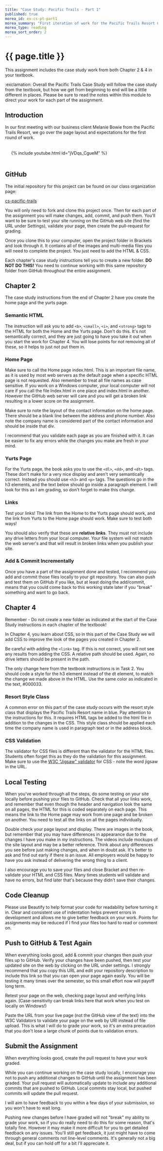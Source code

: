 ```yaml
---
title: "Case Study: Pacific Trails - Part 1"
published: true
morea_id: ex-cs-pt-part1
morea_summary: "First iteration of work for the Pacific Trails Resort Case Study."
morea_type: reading
morea_sort_order: 2
---
```


# {{ page.title }}

This assignment includes the case study work from both Chapter 2 & 4 in your textbook.

<div class="alert alert-danger" role="alert">
  :exclamation: Overall the Pacific Trails Case Study will follow the case study from the textbook, but how we get from beginning to end will be a little different in places. Please be sure to read the notes within this module to direct your work for each part of the assignment.
</div>

## Introduction
In our first meeting with our business client Melanie Bowie from the Pacific Trails Resort, we go over the page layout and expectations for the first round of work.

<div style="padding:20px">
<div class="row">
<div class="col-xs-12 col-md-8 col-md-push-2">
  {%  include youtube.html  id="jVDqs_CgueM" %}
</div>
</div>
</div>


## GitHub
The initial repository for this project can be found on our class organization page:

[cs-pacific-trails](https://github.com/htc-ccis1301/cs-pacific-trails)

You will only need to fork and clone this project once.  Then for each part of the assignment you will make changes, add, commit, and push them.  You'll want to be sure to test your site running on the GitHub web site (find the URL under Settings), validate your page, then create the pull-request for grading.

Once you clone this to your computer, open the project folder in Brackets and look through it.  It contains all of the images and multi-media files you will need to complete the project. You just need to add the HTML & CSS.

<div class="well" role="alert">
Each chapter's case study instructions tell you to create a new folder.  <strong>DO NOT DO THIS!</strong>  You need to continue working with this same repository folder from GitHub throughout the entire assignment.
</div>

## Chapter 2
The case study instructions from the end of Chapter 2 have you create the home page and the yurts page.  

### Semantic HTML
The instruction will ask you to add `<b>`, `<small>`, `<i>`, and `<strong>` tags to the HTML for both the Home and the Yurts page.  Don't do this.  It's not semantically correct, and they are just going to have you take it out when you start the work for Chapter 4. You will lose points for not removing all of these, so it helps to just not put them in.

### Home Page
Make sure to call the Home page index.html.  This is an important file name, as it is used by most web servers as the default page when a specific HTML page is not requested.  Also remember to treat all file names as case sensitive. If you work on a Windows computer, your local computer will not care if you call the file Index.html in one place and index.html in another. However the GitHub web server will care and you will get a broken link resulting in a lower score on the assignment.

Make sure to note the layout of the contact information on the home page. There should be a blank line between the address and phone number. Also note the company name is considered part of the contact information and should be inside that div.

I recommend that you validate each page as you are finished with it.  It can be easier to fix any errors while the changes you make are fresh in your mind.

### Yurts Page
For the Yurts page, the book asks you to use the `<dl>`, `<dd>`, and `<dt>` tags.  These don't make for a very nice display and aren't very semantically correct.  Instead you should use  `<h3>` and `<p>` tags.  The questions go in the h3 elements, and the text below should go inside a paragraph element.  I will look for this as I am grading, so don't forget to make this change.  

### Links
Test your links!  The link from the Home to the Yurts page should work, and the link from Yurts to the Home page should work.  Make sure to test both ways!  

You should also verify that these are __relative links__.  They must not include any drive letters from your local computer.  Your file system will not match the web server's and that will result in broken links when you publish your site.

### Add & Commit Incrementally
Once you have a part of the assignment done and tested, I recommend you add and commit those files locally to your git repository.  You can also push and test them on GitHub if you like, but at least doing the add/commit, means that you could come back to this working state later if you "break" something and want to go back.


## Chapter 4
Remember - Do not create a new folder as indicated at the start of the Case Study instructions in each chapter of the textbook!

In Chapter 4, you learn about CSS, so in this part of the Case Study we will add CSS to improve the look of the pages you created in Chapter 2.

Be careful with adding the `<link>` tag.  If this is not correct, you will not see any results from adding the CSS.  A relative path should be used. Again, no drive letters should be present in the path.

The only change here from the textbook instructions is in Task 2.  You should code a style for the h3 element instead of the dt element, to match the change we made above in the HTML.  Use the same color as indicated in the text, #000033.

### Resort Style Class
A common error on this part of the case study occurs with the resort style class that displays the Pacific Trails Resort name in blue.  Pay attention to the instructions for this.  It requires HTML tags be added to the html file in addition to the changes in the CSS. This style class should be applied each time the company name is used in paragraph text or in the address block.    

### CSS Validation
The validator for CSS files is different than the validator for the HTML files.  Students often forget this as they do the validation for this assignment.  Make sure to use the [W3C "Jigsaw" validator](https://jigsaw.w3.org/css-validator/) for CSS - note the word jigsaw in the URL.


## Local Testing
When you've worked through all the steps, do some testing on your site locally before pushing your files to GitHub.  Check that all your links work, and remember that even though the header and navigation look the same on all pages, the HTML for this is coded separately on each page.  This means the link to the Home page may work from one page and be broken on another.  You need to test all the links on all the pages individually.

Double check your page layout and display. There are images in the book, but remember that you may have differences in appearance due to the changes I have you make in *my* instructions.  The videos include mockups of the site layout and may be a better reference. Think about any differences you see before just making changes, and when in doubt ask.  It's better to ask and find out early if there is an issue.  All employers would be happy to have you ask instead of delivering the wrong thing to a client.

I also encourage you to save your files and close Bracket and then re-validate your HTML and CSS files.  Many times students will validate and have no errors, but find later that's because they didn't save their changes.  

## Code Cleanup
Please use Beautify to help format your code for readability before turning it in. Clear and consistent use of indentation helps prevent errors in development and allows me to give better feedback on your work.  Points for assignments may be reduced if I find your files too hard to read or comment on.  

## Push to GitHub & Test Again
When everything looks good, add & commit your changes then push your files up to GitHub.  Verify your changes have been pushed, then test your updated site on the web by clicking on the URL under settings.  I strongly recommend that you copy this URL and edit your repository description to include this link so that you can open your page again easily.  You will be testing it many times over the semester, so this small effort now will payoff long term.

Retest your page on the web, checking page layout and verifying links again. (Case-sensitivity can break links here that work when you test on locally on Windows!)  

Paste the URL from your live page (not the GitHub view of the text) into the W3C Validators to validate your page on the web by URI instead of file upload.  This is what I will do to grade your work, so it's an extra precaution that you don't lose a large chunk of points due to validation errors.

## Submit the Assignment
When everything looks good, create the pull request to have your work graded.

While you can continue working on the case study locally, I encourage you not to push any additional changes to GitHub until the assignment has been graded.  Your pull request will automatically update to include any additional commits that are pushed to GitHub.  Local commits stay local, but pushed commits will update the pull request.

I will aim to have feedback to you within a few days of your submission, so you won't have to wait long.

Pushing new changes before I have graded will not "break" my ability to grade your work, so if you do really need to do this for some reason, that's totally fine.  However it may make it more difficult for you to get detailed feedback on any issues. You'll still get feedback, it just might have to come through general comments not line-level comments.  It's generally not a big deal, but if you can hold off for a bit I'll appreciate it.
